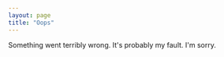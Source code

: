 ```yaml
---
layout: page
title: "Oops"
---
```


Something went terribly wrong. It's probably my fault. I'm sorry.

